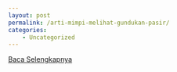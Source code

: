 ```yaml
---
layout: post
permalink: /arti-mimpi-melihat-gundukan-pasir/
categories:
    - Uncategorized
---
```


[Baca Selengkapnya](/09)